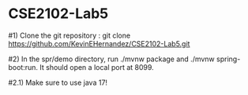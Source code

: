 # CSE2102-Lab5
#1) Clone the git repository : git clone https://github.com/KevinEHernandez/CSE2102-Lab5.git

#2) In the spr/demo directory, run ./mvnw package and ./mvnw spring-boot:run. It should open a local port at 8099.

#2.1) Make sure to use java 17!

